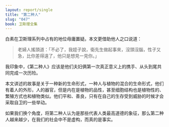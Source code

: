 ```yaml
---
layout: report/single
title: "第二种人"
slug: "047"
book: 卫斯理全集
---
```

白素在卫斯理系列中占有的地位毋庸置疑。本文更借助他人之口说道：

>老婦人搖頭道：「不必了，我姪子說，衛先生做起事來，沒頭沒腦，性子又急，比你差得遠了，他只是想見一見你。」

我印象中，《第二种人》应该是他们夫妇俩第一次真正意义上的携手、从头到尾共同完成一次历险。

本文讲述的故事是关于一种新的生命形式，一种人与植物的混合的生命形式，他们有着人的外形，人的器官，但是内在是植物的品性，甚至细胞结构也是植物性的、繁殖方式也和植物类似。他们平和、善良，只有在自己的生存受到威胁的时候才会采取自卫的一些举动。

如果我们换个角度，将第二种人认为是那些代表人类最高道德的象征，那么第二种人越来越少，在我们的社会中不是虚构，而真的是事实。
